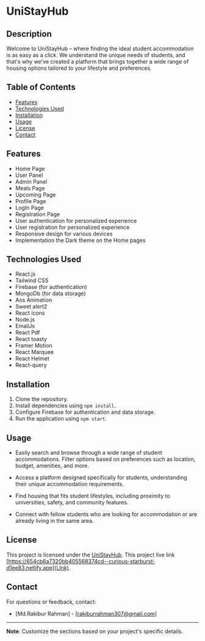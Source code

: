 # UniStayHub

## Description
Welcome to UniStayHub – where finding the ideal student accommodation is as easy as a click. We understand the unique needs of students, and that's why we've created a platform that brings together a wide range of housing options tailored to your lifestyle and preferences.

## Table of Contents
- [Features](#features)
- [Technologies Used](#technologies-used)
- [Installation](#installation)
- [Usage](#usage)
- [License](#license)
- [Contact](#contact)

## Features

- Home Page
- User Panel
- Admin Panel
- Meals Page
- Upcoming Page
- Profile Page
- LogIn Page
- Registration Page
- User authentication for personalized experience
- User registration for personalized experience
- Responsive design for various devices
- Implementation the Dark theme on the Home pages

## Technologies Used
- React.js
- Tailwind CSS
- Firebase (for authentication)
- MongoDb (for data storage)
- Aos Animation
- Sweet alert2
- React icons
- Node.js
- EmailJs
- React Pdf
- React toasty
- Framer Motion
- React Marquee
- React Helmet
- React-query


## Installation
1. Clone the repository.
2. Install dependencies using `npm install`.
3. Configure Firebase for authentication and data storage.
4. Run the application using `npm start`.

## Usage
- Easily search and browse through a wide range of student accommodations.
Filter options based on preferences such as location, budget, amenities, and more.

- Access a platform designed specifically for students, understanding their unique accommodation requirements.

- Find housing that fits student lifestyles, including proximity to universities, safety, and community features.

- Connect with fellow students who are looking for accommodation or are already living in the same area.

## License
This project is licensed under the [UniStayHub](LICENSE).
This project live link [https://654cb6a7320bb405568374cd--curious-starburst-d1ee83.netlify.app](LInk).

## Contact
For questions or feedback, contact:
- [Md.Rakibur Rahman] - [rakiburrahman307@gmail.com]


---
**Note**: Customize the sections based on your project's specific details.
